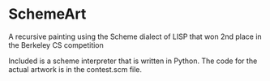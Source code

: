 # SchemeArt
A recursive painting using the Scheme dialect of LISP that won 2nd place in the Berkeley CS competition

Included is a scheme interpreter that is written in Python. The code for the actual artwork is in the contest.scm file.
